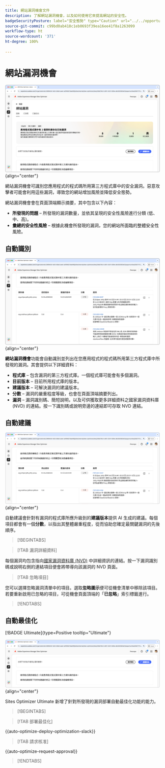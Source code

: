 ```yaml
---
title: 網站漏洞機會文件
description: 了解網站漏洞機會，以及如何使用它來提高網站的安全性。
badgeSecurityPosture: label="安全態勢" type="Caution" url="../../opportunity-types/security-posture.md" tooltip="安全態勢"
source-git-commit: c99bd0ab418c1eb0693f39ea16ee41f8a1263099
workflow-type: ht
source-wordcount: '371'
ht-degree: 100%

---
```



# 網站漏洞機會

![網站漏洞機會](./assets/website-vulnerabilities/hero.png){align="center"}

網站漏洞機會可識別您應用程式的程式碼所用第三方程式庫中的安全漏洞。惡意攻擊者可能會利用這些漏洞，導致您的網站增加風險並降低安全態勢。

網站漏洞機會會在頁面頂端顯示摘要，其中包含以下內容：

* **所發現的問題** – 所發現的漏洞數量，並依其呈現的安全性風險進行分類 (低、中、高)。
* **彙總的安全性風險** – 根據此機會所發現的漏洞，您的網站所面臨的整體安全性風險。

## 自動識別

![自動識別網站漏洞](./assets/website-vulnerabilities/auto-identify.png){align="center"}

**網站漏洞機會**&#x200B;功能會自動識別並列出在您應用程式的程式碼所用第三方程式庫中所發現的漏洞。其會提供以下詳細資料：

* **程式庫** – 包含漏洞的第三方程式庫。一個程式庫可能會有多個漏洞。
* **目前版本** – 目前所用程式庫的版本。
* **建議版本** – 可解決漏洞的建議版本。
* **分數** – 漏洞的嚴重程度等級，也會在頁面頂端摘要列出。
* **漏洞** – 漏洞識別碼、簡短說明，以及可供獲取更多詳細資料之國家漏洞資料庫 (NVD) 的連結。按一下識別碼或說明旁邊的連結即可存取 NVD 連結。

## 自動建議

![自動建議網站漏洞](./assets/website-vulnerabilities/auto-suggest.png){align="center"}

自動建議會針對有漏洞的程式庫所應升級到的&#x200B;**建議版本**&#x200B;提供 AI 生成的建議。每個項目都會有一個&#x200B;**分數**，以指出其整體嚴重程度，從而協助您確定最關鍵漏洞的先後順序。

>[!BEGINTABS]

>[!TAB 漏洞詳細資料]

每個漏洞均包含指向[國家漏洞資料庫 (NVD)](https://nvd.nist.gov/) 中詳細資訊的連結。按一下漏洞識別碼或說明右側的連結項目便會將帶導向該漏洞的 NVD 頁面。

>[!TAB 忽略項目]

您可以選擇忽略漏洞清單中的項目。選取&#x200B;**忽略圖示**&#x200B;便可從機會清單中移除該項目。若要重新啟用已忽略的項目，可從機會頁面頂端的「**已忽略**」索引標籤進行。<!---right now it does not seem to be implemented, but the page description mentions this functionality-->

>[!ENDTABS]


## 自動最佳化

[!BADGE Ultimate]{type=Positive tooltip="Ultimate"}

![自動最佳化網站漏洞](./assets/website-vulnerabilities/auto-optimize.png){align="center"}

Sites Optimizer Ultimate 新增了針對所發現的漏洞部署自動最佳化功能的能力。

>[!BEGINTABS]

>[!TAB 部署最佳化]

{{auto-optimize-deploy-optimization-slack}}

>[!TAB 請求核准]

{{auto-optimize-request-approval}}

>[!ENDTABS]